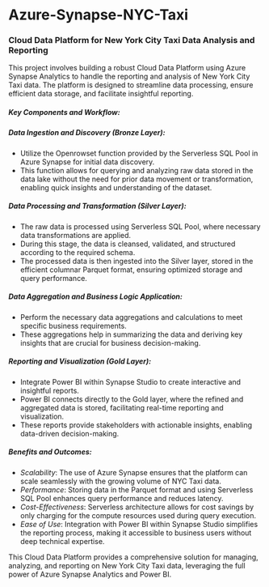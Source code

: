 # Azure-Synapse-NYC-Taxi
### Cloud Data Platform for New York City Taxi Data Analysis and Reporting
This project involves building a robust Cloud Data Platform using Azure Synapse Analytics to handle the reporting and analysis of New York City Taxi data. The platform is designed to streamline data processing, ensure efficient data storage, and facilitate insightful reporting.

##### Key Components and Workflow:
##### Data Ingestion and Discovery (Bronze Layer):

* Utilize the Openrowset function provided by the Serverless SQL Pool in Azure Synapse for initial data discovery.
* This function allows for querying and analyzing raw data stored in the data lake without the need for prior data movement or transformation, enabling quick insights and understanding of the dataset.
##### Data Processing and Transformation (Silver Layer):

* The raw data is processed using Serverless SQL Pool, where necessary data transformations are applied.
* During this stage, the data is cleansed, validated, and structured according to the required schema.
* The processed data is then ingested into the Silver layer, stored in the efficient columnar Parquet format, ensuring optimized storage and query performance.
##### Data Aggregation and Business Logic Application:

* Perform the necessary data aggregations and calculations to meet specific business requirements.
* These aggregations help in summarizing the data and deriving key insights that are crucial for business decision-making.
##### Reporting and Visualization (Gold Layer):

* Integrate Power BI within Synapse Studio to create interactive and insightful reports.
* Power BI connects directly to the Gold layer, where the refined and aggregated data is stored, facilitating real-time reporting and visualization.
* These reports provide stakeholders with actionable insights, enabling data-driven decision-making.
##### Benefits and Outcomes:
* *Scalability*: The use of Azure Synapse ensures that the platform can scale seamlessly with the growing volume of NYC Taxi data.
* *Performance*: Storing data in the Parquet format and using Serverless SQL Pool enhances query performance and reduces latency.
* *Cost-Effectiveness*: Serverless architecture allows for cost savings by only charging for the compute resources used during query execution.
* *Ease of Use*: Integration with Power BI within Synapse Studio simplifies the reporting process, making it accessible to business users without deep technical expertise.

This Cloud Data Platform provides a comprehensive solution for managing, analyzing, and reporting on New York City Taxi data, leveraging the full power of Azure Synapse Analytics and Power BI.
